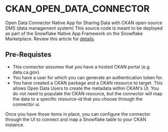 # CKAN_OPEN_DATA_CONNECTOR
Open Data Connector Native App for Sharing Data with CKAN open-source DMS (data management system)
This source code is meant to be deployed as part of the Snowflake Native App Framework on the Snowflake Marketplace.
Review this article for [details](https://medium.com/@gabriel.mullen/california-open-data-connector-in-snowflake-using-native-app-framework-6e381291edde).

## Pre-Requistes
* This connector assumes that you have a hosted CKAN portal (e.g. data.ca.gov). 
* You have a user for which you can generate an authentication token for. 
* You have created a CKAN package and a CKAN resource to target. This allows Open Data Users to create the metadata within CKAN's UI. You do not need to populate the CKAN resource, but the connector will map the data to a specific resource-id that you choose through the connector ui.

Once you have those items in place, you can configure the connector through the UI to connect and map a Snowflake table to your CKAN instance.